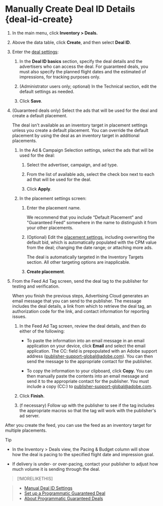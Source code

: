 # Manually Create Deal ID Details {deal-id-create}

1. In the main menu, click **Inventory > Deals.**

1. Above the data table, click **Create**, and then select **Deal ID**.

1. Enter the [deal settings](deal-id-settings.md):

    1. In the **Deal ID basics** section, specify the deal details and the advertisers who can access the deal. For guaranteed deals, you must also specify the planned flight dates and the estimated of impressions, for tracking purposes only.

    1. (Administrator users only; optional) In the Technical section, edit the default settings as needed.

    1. Click **Save**.

1. (Guaranteed deals only) Select the ads that will be used for the deal and create a default placement.

   The deal isn't available as an inventory target in placement settings unless you create a default placement. You can override the default placement by using the deal as an inventory target in additional placements.  <!-- I don't see an option to create the default placement later if you exit the workflow without creating the placement. -- it has to be before you exit the workflow. -->

    1. In the Ad & Campaign Selection settings, select the ads that will be used for the deal:

        1. Select the advertiser, campaign, and ad type.
        
        1. From the list of available ads, select the check box next to each ad that will be used for the deal.

        1. Click **Apply**.

    1. In the placement settings screen:
    
        1. Enter the placement name.

           We recommend that you include “Default Placement" and "Guaranteed Feed” somewhere in the name to distinguish it from your other placements.
        
        1. (Optional) Edit the [placement settings](/help/dsp/campaign-management/placements\placement-settings.md), including overwriting the default bid, which is automatically populated with the CPM value from the deal; changing the date range; or attaching more ads.

           The deal is automatically targeted in the Inventory Targets section. All other targeting options are inapplicable.

        1. **Create placement**.

1. From the Feed Ad Tag screen, send the deal tag to the publisher for testing and verification.

   When you finish the previous steps, Advertising Cloud generates an email message that you can send to the publisher. The message includes the deal details, a link from which to retrieve the deal tag, an authorization code for the link, and contact information for reporting issues.

    1. In the Feed Ad Tag screen, review the deal details, and then do either of the following:
    
        * To paste the information into an email message in an email application on your device, click **Email** and select the email application. The CC: field is prepopulated with an Adobe support address (publisher-support-global@adobe.com). You can then send the message to the appropriate contact for the publisher.

        * To copy the information to your clipboard, click **Copy.** You can then manually paste the contents into an email message and send it to the appropriate contact for the publisher. You must include a copy (CC:) to publisher-support-global@adobe.com.

    1. Click **Finish**.
    
    1. (f necessary) Follow up with the publisher to see if the tag includes the appropriate macros so that the tag will work with the publisher's ad server.

After you create the feed, you can use the feed as an inventory target for multiple placements.

>[!TIP]
>
>* In the Inventory > Deals view, the Pacing & Budget column will show how the deal is pacing to the specified flight date and impression goal.
>
>* If delivery is under- or over-pacing, contact your publisher to adjust how much volume it is sending through the deal.

>[!MORELIKETHIS]
>
<!-- >* [About Private Inventory](private-inventory-about.md) -->
>* [Manual Deal ID Settings](deal-id-settings.md)
>* [Set up a Programmatic Guaranteed Deal](programmatic-guaranteed-setup.md)
>* [About Programmatic Guaranteed Deals](programmatic-guaranteed-about.md)
